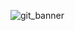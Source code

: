 ![git_banner](https://github.com/System-out-gyuil/dev_gyuil/assets/120631088/8d1ca34b-152a-44db-b279-70c9ca49a81f)

<!--
**System-out-gyuil/System-out-gyuil** is a ✨ _special_ ✨ repository because its `README.md` (this file) appears on your GitHub profile.

Here are some ideas to get you started:

- 🔭 I’m currently working on ...
- 🌱 I’m currently learning ...
- 👯 I’m looking to collaborate on ...
- 🤔 I’m looking for help with ...
- 💬 Ask me about ...
- 📫 How to reach me: ...
- 😄 Pronouns: ...
- ⚡ Fun fact: ...
-->
